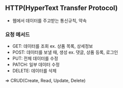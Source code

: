 ## HTTP(HyperText Transfer Protocol)

- 웹에서 데이터를 주고받는 통신규칙, 약속

### 요청 메서드

- GET: 데이터를 조회 ex. 상품 목록, 상세정보
- POST: 데이터를 보낼 때, 생성 ex. 댓글, 상품 등록, 로그인
- PUT: 전체 데이터를 수정
- PATCH: 일부 데이터 수정
- DELETE: 데이터를 삭제

=> CRUD(Create, Read, Update, Delete)
